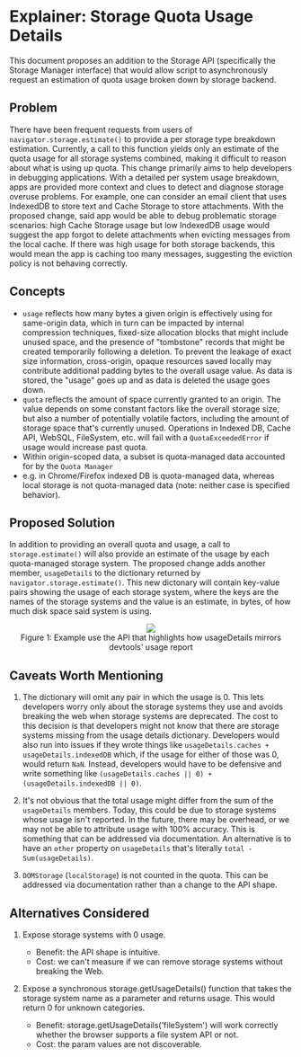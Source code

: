 # Explainer: Storage Quota Usage Details

This document proposes an addition to the Storage API (specifically the Storage Manager interface) that would allow script to asynchronously request an estimation of quota usage broken down by storage backend.

## Problem
There have been frequent requests from users of `navigator.storage.estimate()` to provide a per storage type breakdown estimation.  Currently, a call to this function yields only an estimate of the quota usage for all storage systems combined, making it difficult to reason about what is using up quota.  This change primarily aims to help developers in debugging applications.  With a detailed per system usage breakdown, apps are provided more context and clues to detect and diagnose storage overuse problems.  For example, one can consider an email client that uses IndexedDB to store text and Cache Storage to store attachments.  With the proposed change, said app would be able to debug problematic storage scenarios: high Cache Storage usage but low IndexedDB usage would suggest the app forgot to delete attachments when evicting messages from the local cache.  If there was high usage for both storage backends, this would mean the app is caching too many messages, suggesting the eviction policy is not behaving correctly.

## Concepts
* `usage` reflects how many bytes a given origin is effectively using for same-origin data, which in turn can be impacted by internal compression techniques, fixed-size allocation blocks that might include unused space, and the presence of "tombstone" records that might be created temporarily following a deletion. To prevent the leakage of exact size information, cross-origin, opaque resources saved locally may contribute additional padding bytes to the overall usage value.  As data is stored, the "usage"  goes up and as data is deleted the usage goes down. 
* `quota` reflects the amount of space currently granted to an origin. The value depends on some constant factors like the overall storage size, but also a number of potentially volatile factors, including the amount of storage space that's currently unused. Operations in Indexed DB, Cache API, WebSQL, FileSystem, etc. will fail with a `QuotaExceededError` if usage would increase past quota.
* Within origin-scoped data, a subset is quota-managed data accounted for by the `Quota Manager`
 * e.g. in Chrome/Firefox indexed DB is quota-managed data, whereas local storage is not quota-managed data  (note: neither case is specified behavior).

## Proposed Solution
In addition to providing an overall quota and usage, a call to `storage.estimate()` will also provide an estimate of the usage by each quota-managed storage system. The proposed change adds another member, `usageDetails` to the dictionary returned by `navigator.storage.estimate()`.  This new dictonary will contain key-value pairs showing the usage of each storage system, where the keys are the names of the storage systems and the value is an estimate, in bytes, of how much disk space said system is using. 

<p align="center">
<img src="https://github.com/jarryd999/quota-usage-details/blob/master/UsageDetails.png?raw=true" />
<br/>
Figure 1: Example use the API that highlights how usageDetails mirrors devtools' usage report
</p>

## Caveats Worth Mentioning
1. The dictionary will omit any pair in which the usage is 0. This lets developers worry only about the storage systems they use and avoids breaking the web when storage systems are deprecated. The cost to this decision is that developers might not know that there are storage systems missing from the usage details dictionary. Developers would also run into issues if they wrote things like `usageDetails.caches + usageDetails.indexedDB` which, if the usage for either of those was 0, would return `NaN`.  Instead, developers would have to be defensive and write something like `(usageDetails.caches || 0) + (usageDetails.indexedDB || 0)`. 

2. It's not obvious that the total usage might differ from the sum of the `usageDetails` members. Today, this could be due to storage systems whose usage isn't reported. In the future, there may be overhead, or we may not be able to attribute usage with 100% accuracy. This is something that can be addressed via documentation. An alternative is to have an `other` property on `usageDetails` that's literally `total - Sum(usageDetails)`.

3. `DOMStorage` (`localStorage`) is not counted in the quota. This can be addressed via documentation rather than a change to the API shape.

## Alternatives Considered

1. Expose storage systems with 0 usage.
   * Benefit: the API shape is intuitive.
   * Cost: we can't measure if we can remove storage systems without breaking the Web.

2. Expose a synchronous storage.getUsageDetails() function that takes the storage system name as a parameter and returns usage.  This would return 0 for unknown categories.
   * Benefit: storage.getUsageDetails('fileSystem') will work correctly whether the browser supports a file system API or not.
   * Cost: the param values are not discoverable.
